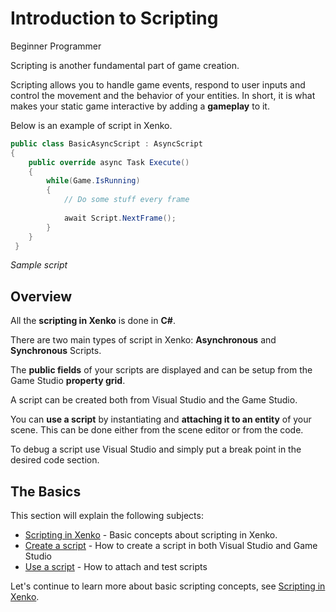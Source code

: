 # Introduction to Scripting

<span class="label label-doc-level">Beginner</span>
<span class="label label-doc-audience">Programmer</span>

Scripting is another fundamental part of game creation. 

Scripting allows you to handle game events, respond to user inputs and control the movement and the behavior of your entities.
In short, it is what makes your static game interactive by adding a **gameplay** to it.

Below is an example of script in Xenko.

```cs
public class BasicAsyncScript : AsyncScript
{         
	public override async Task Execute() 
	{
		while(Game.IsRunning)
		{
			// Do some stuff every frame
			
			await Script.NextFrame();
		}
	}
 }
```

_Sample script_

## Overview

All the **scripting in Xenko** is done in **C#**.

There are two main types of script in Xenko: **Asynchronous** and **Synchronous** Scripts.

The **public fields** of your scripts are displayed and can be setup from the Game Studio **property grid**.

A script can be created both from Visual Studio and the Game Studio.

You can **use a script** by instantiating and **attaching it to an entity** of your scene.
This can be done either from the scene editor or from the code.

To debug a script use Visual Studio and simply put a break point in the desired code section.

## The Basics

This section will explain the following subjects:

* [Scripting in Xenko](scripting-in-xenko.md) - Basic concepts about scripting in Xenko.
* [Create a script](create-a-script.md) - How to create a script in both Visual Studio and Game Studio
* [Use a script](use-a-script.md) - How to attach and test scripts

<!--
For more advanced topics, please refer to [Scripting](/manual/game-studio/scripting.md) in the Game Studio documentation
-->

Let's continue to learn more about basic scripting concepts, see [Scripting in Xenko](scripting-in-xenko.md).
